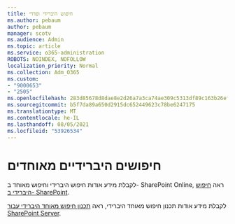```yaml
---
title: חיפוש היברידי ופדדי
ms.author: pebaum
author: pebaum
manager: scotv
ms.audience: Admin
ms.topic: article
ms.service: o365-administration
ROBOTS: NOINDEX, NOFOLLOW
localization_priority: Normal
ms.collection: Adm_O365
ms.custom:
- "9000653"
- "2505"
ms.openlocfilehash: 283d85678d8dae8e2d26a7a3ca74ae309c5313df89c163b26efa0e2c4b3393ba
ms.sourcegitcommit: b5f7da89a650d2915dc652449623c78be6247175
ms.translationtype: MT
ms.contentlocale: he-IL
ms.lasthandoff: 08/05/2021
ms.locfileid: "53926534"
---
```

# <a name="hybrid-and-federated-searches"></a>חיפושים היברידיים מאוחדים 

לקבלת מידע אודות חיפוש היברידי וחיפוש מאוחד ב- SharePoint Online, ראה [חיפוש היברידי ב- SharePoint](https://docs.microsoft.com/sharepoint/hybrid/hybrid-search-in-sharepoint).

לקבלת מידע אודות תכנון חיפוש מאוחד היברידי, ראה [תכנון חיפוש מאוחד היברידי עבור SharePoint Server](https://docs.microsoft.com/sharepoint/hybrid/plan-hybrid-federated-search).